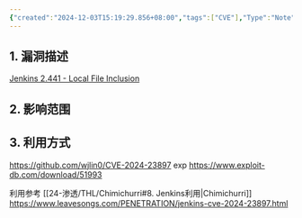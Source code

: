 ```yaml
---
{"created":"2024-12-03T15:19:29.856+08:00","tags":["CVE"],"Type":"Note","dg-publish":true,"漏洞类型":["LEI"],"漏洞出处":["Jenkins"],"aliases":null,"permalink":"/20-网安/28-CVE复现/CVE-2024-23897/","dgPassFrontmatter":true,"noteIcon":"2"}
---
```


## 1. 漏洞描述
[Jenkins 2.441 - Local File Inclusion](https://www.exploit-db.com/exploits/51993)


## 2. 影响范围

## 3. 利用方式
https://github.com/wjlin0/CVE-2024-23897
exp
https://www.exploit-db.com/download/51993

利用参考
[[24-渗透/THL/Chimichurri#8. Jenkins利用\|Chimichurri]]
https://www.leavesongs.com/PENETRATION/jenkins-cve-2024-23897.html

